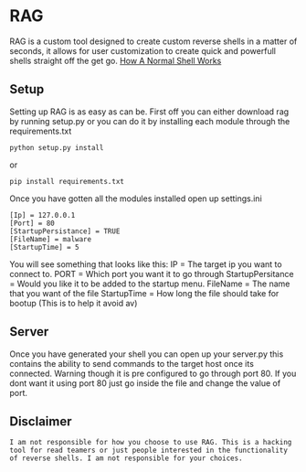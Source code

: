 # RAG
  RAG is a custom tool designed to create custom reverse shells in a matter of seconds, it allows for user customization to create quick and powerfull shells straight off the get go. 
[How A Normal Shell Works](https://github.com/backslash/RAG/blob/master/Reverse-Shell-illustration.png)
  
 ## Setup
  Setting up RAG is as easy as can be. First off you can either download rag by running setup.py or you can do it by installing each module through the requirements.txt
  ```
  python setup.py install
  ```
  or
  ```
  pip install requirements.txt
  ```
  Once you have gotten all the modules installed open up settings.ini
  ```
[Ip] = 127.0.0.1
[Port] = 80
[StartupPersistance] = TRUE
[FileName] = malware
[StartupTime] = 5
```
You will see something that looks like this:
IP = The target ip you want to connect to.
PORT = Which port you want it to go through
StartupPersitance = Would you like it to be added to the startup menu.
FileName = The name that you want of the file
StartupTime = How long the file should take for bootup (This is to help it avoid av)

## Server
  Once you have generated your shell you can open up your server.py this contains the ability to send commands to the target host once its connected. Warning though it is pre configured to go through port 80. If you dont want it using port 80 just go inside the file and change the value of port.
  
  ## Disclaimer 
    I am not responsible for how you choose to use RAG. This is a hacking tool for read teamers or just people interested in the functionality of reverse shells. I am not responsible for your choices.
